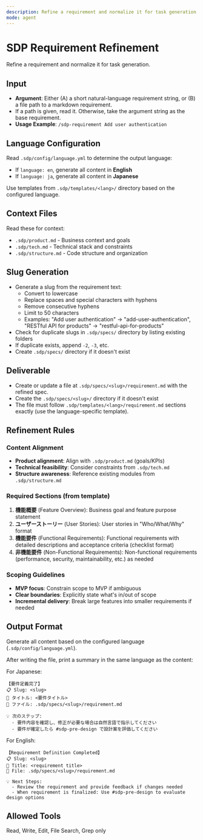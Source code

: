 ```yaml
---
description: Refine a requirement and normalize it for task generation
mode: agent
---
```


# SDP Requirement Refinement

Refine a requirement and normalize it for task generation.

## Input

- **Argument**: Either (A) a short natural-language requirement string, or (B) a file path to a markdown requirement.
- If a path is given, read it. Otherwise, take the argument string as the base requirement.
- **Usage Example**: `/sdp-requirement Add user authentication`

## Language Configuration

Read `.sdp/config/language.yml` to determine the output language:
- If `language: en`, generate all content in **English**
- If `language: ja`, generate all content in **Japanese**

Use templates from `.sdp/templates/<lang>/` directory based on the configured language.

## Context Files

Read these for context:
- `.sdp/product.md` - Business context and goals
- `.sdp/tech.md` - Technical stack and constraints
- `.sdp/structure.md` - Code structure and organization

## Slug Generation

- Generate a slug from the requirement text:
  - Convert to lowercase
  - Replace spaces and special characters with hyphens
  - Remove consecutive hyphens
  - Limit to 50 characters
  - Examples: "Add user authentication" → "add-user-authentication", "RESTful API for products" → "restful-api-for-products"
- Check for duplicate slugs in `.sdp/specs/` directory by listing existing folders
- If duplicate exists, append `-2`, `-3`, etc.
- Create `.sdp/specs/` directory if it doesn't exist

## Deliverable

- Create or update a file at `.sdp/specs/<slug>/requirement.md` with the refined spec.
- Create the `.sdp/specs/<slug>/` directory if it doesn't exist
- The file must follow `.sdp/templates/<lang>/requirement.md` sections exactly (use the language-specific template).

## Refinement Rules

### Content Alignment

- **Product alignment**: Align with `.sdp/product.md` (goals/KPIs)
- **Technical feasibility**: Consider constraints from `.sdp/tech.md`
- **Structure awareness**: Reference existing modules from `.sdp/structure.md`

### Required Sections (from template)

1. **機能概要** (Feature Overview): Business goal and feature purpose statement
2. **ユーザーストーリー** (User Stories): User stories in "Who/What/Why" format
3. **機能要件** (Functional Requirements): Functional requirements with detailed descriptions and acceptance criteria (checklist format)
4. **非機能要件** (Non-Functional Requirements): Non-functional requirements (performance, security, maintainability, etc.) as needed

### Scoping Guidelines

- **MVP focus**: Constrain scope to MVP if ambiguous
- **Clear boundaries**: Explicitly state what's in/out of scope
- **Incremental delivery**: Break large features into smaller requirements if needed

## Output Format

Generate all content based on the configured language (`.sdp/config/language.yml`).

After writing the file, print a summary in the same language as the content:

For Japanese:
```
【要件定義完了】
📋 Slug: <slug>
📝 タイトル: <要件タイトル>
📁 ファイル: .sdp/specs/<slug>/requirement.md

💡 次のステップ:
  - 要件内容を確認し、修正が必要な場合は自然言語で指示してください
  - 要件が確定したら #sdp-pre-design で設計案を評価してください
```

For English:
```
【Requirement Definition Completed】
📋 Slug: <slug>
📝 Title: <requirement title>
📁 File: .sdp/specs/<slug>/requirement.md

💡 Next Steps:
  - Review the requirement and provide feedback if changes needed
  - When requirement is finalized: Use #sdp-pre-design to evaluate design options
```

## Allowed Tools

Read, Write, Edit, File Search, Grep only
